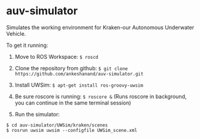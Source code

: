 auv-simulator
=============

Simulates the working environment for Kraken-our Autonomous Underwater Vehicle.

To get it running:

1. Move to ROS Workspace: ````$ roscd ````

2. Clone the repository from github: ````$ git clone https://github.com/ankeshanand/auv-simulator.git ````

3. Install UWSim: ````$ apt-get install ros-groovy-uwsim````

4. Be sure roscore is running: ````$ roscore &```` (Runs roscore in background, you can continue in the same terminal session)

5. Run the simulator:


````
$ cd auv-simulator/UWSim/kraken/scenes  
$ rosrun uwsim uwsim --configfile UWSim_scene.xml
````


